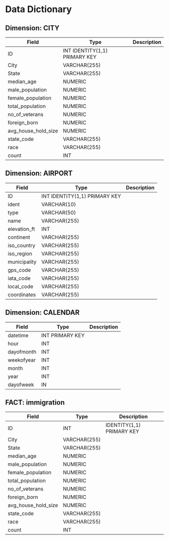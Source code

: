 # Data Dictionary

## Dimension: CITY

|Field|Type|Description|
|----|-----|-----------|
|ID | INT IDENTITY(1,1) PRIMARY KEY |
|City | VARCHAR(255) |
|State | VARCHAR(255) |
|median_age | NUMERIC |
|male_population | NUMERIC |
|female_population | NUMERIC |
|total_population | NUMERIC |
|no_of_veterans | NUMERIC |
|foreign_born | NUMERIC |
|avg_house_hold_size | NUMERIC |
|state_code | VARCHAR(255) |
|race | VARCHAR(255) |
|count | INT |


## Dimension: AIRPORT

|Field|Type|Description|
|----|-----|-----------|
|ID | INT IDENTITY(1,1) PRIMARY KEY |
|ident | VARCHAR(10) |
|type | VARCHAR(50) |
|name | VARCHAR(255) |
|elevation_ft | INT |
|continent | VARCHAR(255) |
|iso_country | VARCHAR(255) |
|iso_region | VARCHAR(255) |
|municipality | VARCHAR(255) |
|gps_code | VARCHAR(255) |
|iata_code | VARCHAR(255) |
|local_code | VARCHAR(255) |
|coordinates | VARCHAR(255) |

## Dimension: CALENDAR

|Field|Type|Description|
|----|-----|-----------|
|datetime | INT PRIMARY KEY |
|hour | INT |
|dayofmonth | INT |
|weekofyear | INT |
|month | INT |
|year | INT |
|dayofweek | IN |

## FACT: immigration

|Field|Type|Description|
|----|-----|-----------|
|ID | INT | IDENTITY(1,1) PRIMARY KEY |
|City | VARCHAR(255) |
|State | VARCHAR(255) |
|median_age | NUMERIC |
|male_population | NUMERIC |
|female_population | NUMERIC |
|total_population | NUMERIC |
|no_of_veterans | NUMERIC |
|foreign_born | NUMERIC |
|avg_house_hold_size | NUMERIC |
|state_code | VARCHAR(255) |
|race | VARCHAR(255) |
|count | INT |
